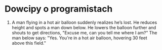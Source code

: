 # Dowcipy o programistach

1. A man flying in a hot air balloon suddenly realizes he’s lost. He reduces height and spots a man down below. He lowers the balloon further and shouts to get directions, "Excuse me, can you tell me where I am?"
The man below says: "Yes. You're in a hot air balloon, hovering 30 feet above this field."

